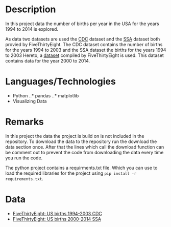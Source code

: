 # Description

In this project data the number of births per year in the USA for the years 1994 to 2014 is explored. 

As data two datasets are used the [CDC]() dataset and the [SSA]() dataset both provied by FiveThirtyEight. The CDC dataset contains the number of births for the years 1994 to 2003 and the SSA dataset the births for the years 1994 to 2003
Hereto, a [dataset]( https://github.com/fivethirtyeight/data/tree/master/births) compiled by FiveThirtyEight is used. This dataset contains data for the year 2000 to 2014.

# Languages/Technologies

* Python 
..* pandas
..* matplotlib
* Visualizing Data

# Remarks

In this project the data the project is build on is not included in the repository. To download the data to the repository run the download the data section once. After that the lines which call the download function can be comment out to prevent the code from downloading the data every time you run the code.

The python project contains a requirments.txt file. Which you can use to load the required libraries for the project using ``pip install -r requirements.txt``.

# Data

* [FiveThirtyEight: US births 1994-2003 CDC](https://raw.githubusercontent.com/fivethirtyeight/data/master/births/US_births_1994-2003_CDC_NCHS.csv)
* [FiveThirtyEight: US births 2000-2014 SSA](https://raw.githubusercontent.com/fivethirtyeight/data/master/births/US_births_2000-2014_SSA.csv)
